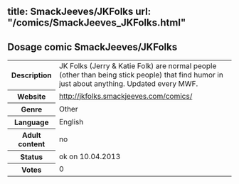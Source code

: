 title: SmackJeeves/JKFolks
url: "/comics/SmackJeeves_JKFolks.html"
---
Dosage comic SmackJeeves/JKFolks
-----------------------------------------

<table class="comicinfo">
<tr>
<th>Description</th><td>JK Folks (Jerry &amp; Katie Folk) are normal people (other than being stick people) that find humor in just about anything. Updated every MWF.</td>
</tr>
<tr>
<th>Website</th><td><a href="http://jkfolks.smackjeeves.com/comics/">http://jkfolks.smackjeeves.com/comics/</a></td>
</tr>
<tr>
<th>Genre</th><td>Other</td>
</tr>
<tr>
<th>Language</th><td>English</td>
</tr>
<tr>
<th>Adult content</th><td>no</td>
</tr>
<tr>
<th>Status</th><td>ok on 10.04.2013</td>
</tr>
<tr>
<th>Votes</th><td>0</div></td>
</tr>
</table>
